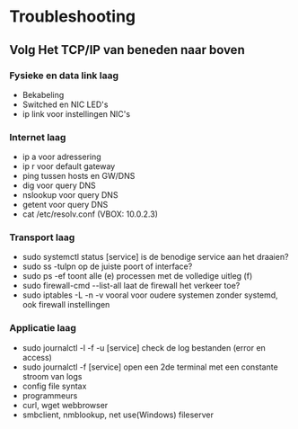 # Troubleshooting

## Volg Het TCP/IP van beneden naar boven

### Fysieke en data link laag

- Bekabeling
- Switched en NIC LED's
- ip link voor instellingen NIC's

### Internet laag

- ip a voor adressering
- ip r voor default gateway
- ping tussen hosts en GW/DNS
- dig voor query DNS
- nslookup voor query DNS
- getent voor query DNS
- cat /etc/resolv.conf (VBOX: 10.0.2.3)

### Transport laag

- sudo systemctl status [service] is de benodige service aan het draaien?
- sudo ss -tulpn op de juiste poort of interface?
- sudo ps -ef toont alle (e) processen met de volledige uitleg (f)
- sudo firewall-cmd --list-all laat de firewall het verkeer toe?
- sudo iptables -L -n -v vooral voor oudere systemen zonder systemd, ook firewall instellingen

### Applicatie laag
- sudo journalctl -l -f -u [service] check de log bestanden (error en access)
- sudo journalctl -f [service] open een 2de terminal met een constante stroom van logs
- config file syntax
- programmeurs
- curl, wget webbrowser
- smbclient, nmblookup, net use(Windows) fileserver
